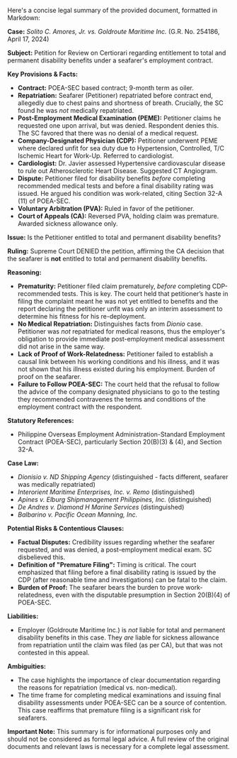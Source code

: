 Here's a concise legal summary of the provided document, formatted in Markdown:

**Case:** *Solito C. Amores, Jr. vs. Goldroute Maritime Inc.* (G.R. No. 254186, April 17, 2024)

**Subject:** Petition for Review on Certiorari regarding entitlement to total and permanent disability benefits under a seafarer's employment contract.

**Key Provisions & Facts:**

*   **Contract:** POEA-SEC based contract; 9-month term as oiler.
*   **Repatriation:** Seafarer (Petitioner) repatriated before contract end, allegedly due to chest pains and shortness of breath.  Crucially, the SC found he was *not* medically repatriated.
*   **Post-Employment Medical Examination (PEME):** Petitioner claims he requested one upon arrival, but was denied. Respondent denies this. The SC favored that there was no denial of a medical request.
*   **Company-Designated Physician (CDP):** Petitioner underwent PEME where declared unfit for sea duty due to Hypertension, Controlled, T/C Ischemic Heart for Work-Up. Referred to cardiologist.
*   **Cardiologist:** Dr. Javier assessed Hypertensive cardiovascular disease to rule out Atherosclerotic Heart Disease. Suggested CT Angiogram.
*   **Dispute:** Petitioner filed for disability benefits *before* completing recommended medical tests and before a final disability rating was issued. He argued his condition was work-related, citing Section 32-A (11) of POEA-SEC.
*   **Voluntary Arbitration (PVA):** Ruled in favor of the petitioner.
*   **Court of Appeals (CA):** Reversed PVA, holding claim was premature. Awarded sickness allowance only.

**Issue:**  Is the Petitioner entitled to total and permanent disability benefits?

**Ruling:** Supreme Court DENIED the petition, affirming the CA decision that the seafarer is **not** entitled to total and permanent disability benefits.

**Reasoning:**

*   **Prematurity:**  Petitioner filed claim prematurely, *before* completing CDP-recommended tests. This is key. The court held that petitioner’s haste in filing the complaint meant he was not yet entitled to benefits and the report declaring the petitioner unfit was only an interim assessment to determine his fitness for his re-deployment.
*   **No Medical Repatriation:** Distinguishes facts from *Dionio* case. Petitioner was *not* repatriated for medical reasons, thus the employer's obligation to provide immediate post-employment medical assessment did not arise in the same way.
*   **Lack of Proof of Work-Relatedness:** Petitioner failed to establish a causal link between his working conditions and his illness, and it was not shown that his illness existed during his employment. Burden of proof on the seafarer.
*   **Failure to Follow POEA-SEC:** The court held that the refusal to follow the advice of the company designated physicians to go to the testing they recommended contravenes the terms and conditions of the employment contract with the respondent.

**Statutory References:**

*   Philippine Overseas Employment Administration-Standard Employment Contract (POEA-SEC), particularly Section 20(B)(3) & (4), and Section 32-A.

**Case Law:**

*   *Dionisio v. ND Shipping Agency* (distinguished - facts different, seafarer was medically repatriated)
*   *Interorient Maritime Enterprises, Inc. v. Remo* (distinguished)
*   *Apines v. Elburg Shipmanagement Philippines, Inc.* (distinguished)
*   *De Andres v. Diamond H Marine Services* (distinguished)
* *Balbarino v. Pacific Ocean Manning, Inc.*

**Potential Risks & Contentious Clauses:**

*   **Factual Disputes:**  Credibility issues regarding whether the seafarer requested, and was denied, a post-employment medical exam. SC disbelieved this.
*   **Definition of "Premature Filing":** Timing is critical. The court emphasized that filing before a final disability rating is issued by the CDP (after reasonable time and investigations) can be fatal to the claim.
*   **Burden of Proof:** The seafarer bears the burden to prove work-relatedness, even with the disputable presumption in Section 20(B)(4) of POEA-SEC.

**Liabilities:**

*   Employer (Goldroute Maritime Inc.) is *not* liable for total and permanent disability benefits in this case.  They *are* liable for sickness allowance from repatriation until the claim was filed (as per CA), but that was not contested in this appeal.

**Ambiguities:**

*   The case highlights the importance of clear documentation regarding the reasons for repatriation (medical vs. non-medical).
*   The time frame for completing medical examinations and issuing final disability assessments under POEA-SEC can be a source of contention. This case reaffirms that premature filing is a significant risk for seafarers.

**Important Note:** This summary is for informational purposes only and should not be considered as formal legal advice. A full review of the original documents and relevant laws is necessary for a complete legal assessment.
